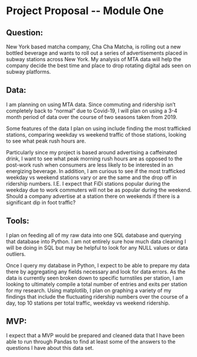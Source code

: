 # **Project Proposal -- Module One**

## **Question:**

New York based matcha company, Cha Cha Matcha, is rolling out a new bottled beverage and wants to roll out a series of advertisements placed in subway stations across New York. My analysis of MTA data will help the company decide the best time and place to drop rotating digital ads seen on subway platforms. 

## **Data:**

I am planning on using MTA data. Since commuting and ridership isn’t completely back to “normal” due to Covid-19, I will plan on using a 3-4 month period of data over the course of two seasons taken from 2019. 

Some features of the data I plan on using include finding the most trafficked stations, comparing weekday vs weekend traffic of those stations, looking to see what peak rush hours are. 

Particularly since my project is based around advertising a caffeinated drink, I want to see what peak morning rush hours are as opposed to the post-work rush when consumers are less likely to be interested in an energizing beverage. In addition, I am curious to see if the most trafficked weekday vs weekend stations vary or are the same and the drop off in ridership numbers. I.E. I expect that FiDi stations popular during the weekday due to work commuters will not be as popular during the weekend. Should a company advertise at a station there on weekends if there is a significant dip in foot traffic?

## **Tools:**

I plan on feeding all of my raw data into one SQL database and querying that database into Python. I am not entirely sure how much data cleaning I will be doing in SQL but may be helpful to look for any NULL values or data outliers. 

Once I query my database in Python, I expect to be able to prepare my data there by aggregating any fields necessary and look for data errors. As the data is currently seen broken down to specific turnstiles per station, I am looking to ultimately compile a total number of entries and exits per station for my research. Using matplotlib, I plan on graphing a variety of my findings that include the fluctuating ridership numbers over the course of a day, top 10 stations per total traffic, weekday vs weekend ridership. 

## **MVP:**

I expect that a MVP would be prepared and cleaned data that I have been able to run through Pandas to find at least some of the answers to the questions I have about this data set. 

